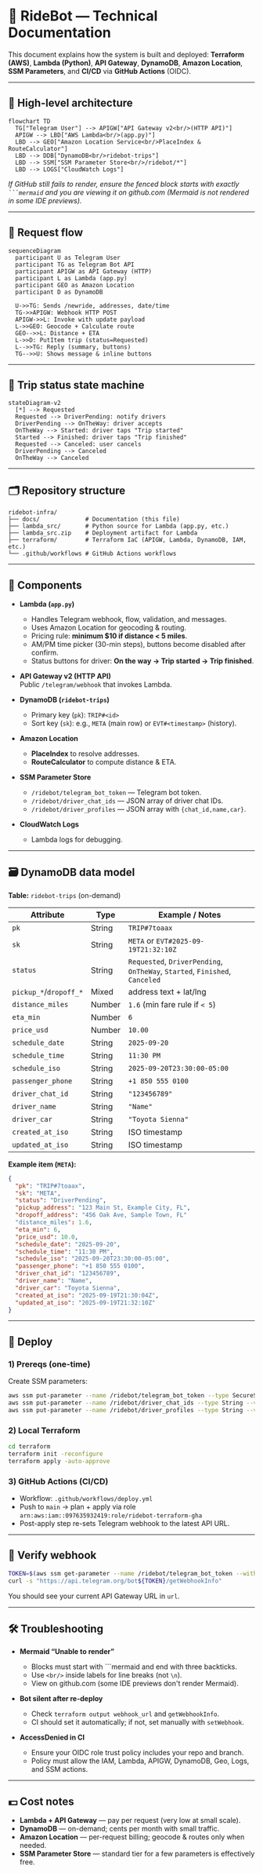 # 🚖 RideBot — Technical Documentation

This document explains how the system is built and deployed: **Terraform (AWS)**, **Lambda (Python)**, **API Gateway**, **DynamoDB**, **Amazon Location**, **SSM Parameters**, and **CI/CD** via **GitHub Actions** (OIDC).

---

## 📐 High-level architecture

```mermaid
flowchart TD
  TG["Telegram User"] --> APIGW["API Gateway v2<br/>(HTTP API)"]
  APIGW --> LBD["AWS Lambda<br/>(app.py)"]
  LBD --> GEO["Amazon Location Service<br/>PlaceIndex & RouteCalculator"]
  LBD --> DDB["DynamoDB<br/>ridebot-trips"]
  LBD --> SSM["SSM Parameter Store<br/>/ridebot/*"]
  LBD --> LOGS["CloudWatch Logs"]
```
*If GitHub still fails to render, ensure the fenced block starts with exactly <code>```mermaid</code> and you are viewing it on github.com (Mermaid is not rendered in some IDE previews).*

---

## 🔁 Request flow

```mermaid
sequenceDiagram
  participant U as Telegram User
  participant TG as Telegram Bot API
  participant APIGW as API Gateway (HTTP)
  participant L as Lambda (app.py)
  participant GEO as Amazon Location
  participant D as DynamoDB

  U->>TG: Sends /newride, addresses, date/time
  TG->>APIGW: Webhook HTTP POST
  APIGW->>L: Invoke with update payload
  L->>GEO: Geocode + Calculate route
  GEO-->>L: Distance + ETA
  L->>D: PutItem trip (status=Requested)
  L-->>TG: Reply (summary, buttons)
  TG-->>U: Shows message & inline buttons
```

---

## 🚦 Trip status state machine

```mermaid
stateDiagram-v2
  [*] --> Requested
  Requested --> DriverPending: notify drivers
  DriverPending --> OnTheWay: driver accepts
  OnTheWay --> Started: driver taps "Trip started"
  Started --> Finished: driver taps "Trip finished"
  Requested --> Canceled: user cancels
  DriverPending --> Canceled
  OnTheWay --> Canceled
```

---

## 🗂 Repository structure

```
ridebot-infra/
├── docs/             # Documentation (this file)
├── lambda_src/       # Python source for Lambda (app.py, etc.)
├── lambda_src.zip    # Deployment artifact for Lambda
├── terraform/        # Terraform IaC (APIGW, Lambda, DynamoDB, IAM, etc.)
└── .github/workflows # GitHub Actions workflows
```

---

## 🧩 Components

- **Lambda (`app.py`)**
  - Handles Telegram webhook, flow, validation, and messages.
  - Uses Amazon Location for geocoding & routing.
  - Pricing rule: **minimum $10 if distance < 5 miles**.
  - AM/PM time picker (30-min steps), buttons become disabled after confirm.
  - Status buttons for driver: **On the way → Trip started → Trip finished**.

- **API Gateway v2 (HTTP API)**  
  Public `/telegram/webhook` that invokes Lambda.

- **DynamoDB (`ridebot-trips`)**
  - Primary key (`pk`): `TRIP#<id>`
  - Sort key (`sk`): e.g., `META` (main row) or `EVT#<timestamp>` (history).

- **Amazon Location**
  - **PlaceIndex** to resolve addresses.
  - **RouteCalculator** to compute distance & ETA.

- **SSM Parameter Store**
  - `/ridebot/telegram_bot_token` — Telegram bot token.
  - `/ridebot/driver_chat_ids` — JSON array of driver chat IDs.
  - `/ridebot/driver_profiles` — JSON array with `{chat_id,name,car}`.

- **CloudWatch Logs**
  - Lambda logs for debugging.

---

## 🗃 DynamoDB data model

**Table:** `ridebot-trips` (on-demand)

| Attribute           | Type   | Example / Notes                                      |
|--------------------|--------|-------------------------------------------------------|
| `pk`               | String | `TRIP#7toaax`                                         |
| `sk`               | String | `META` or `EVT#2025-09-19T21:32:10Z`                  |
| `status`           | String | `Requested`, `DriverPending`, `OnTheWay`, `Started`, `Finished`, `Canceled` |
| `pickup_*`/`dropoff_*` | Mixed | address text + lat/lng                                |
| `distance_miles`   | Number | `1.6` (min fare rule if `< 5`)                        |
| `eta_min`          | Number | `6`                                                   |
| `price_usd`        | Number | `10.00`                                               |
| `schedule_date`    | String | `2025-09-20`                                          |
| `schedule_time`    | String | `11:30 PM`                                            |
| `schedule_iso`     | String | `2025-09-20T23:30:00-05:00`                           |
| `passenger_phone`  | String | `+1 850 555 0100`                                     |
| `driver_chat_id`   | String | `"123456789"`                                         |
| `driver_name`      | String | `"Name"`                                            |
| `driver_car`       | String | `"Toyota Sienna"`                                     |
| `created_at_iso`   | String | ISO timestamp                                         |
| `updated_at_iso`   | String | ISO timestamp                                         |

**Example item (`META`):**
```json
{
  "pk": "TRIP#7toaax",
  "sk": "META",
  "status": "DriverPending",
  "pickup_address": "123 Main St, Example City, FL",
  "dropoff_address": "456 Oak Ave, Sample Town, FL"
  "distance_miles": 1.6,
  "eta_min": 6,
  "price_usd": 10.0,
  "schedule_date": "2025-09-20",
  "schedule_time": "11:30 PM",
  "schedule_iso": "2025-09-20T23:30:00-05:00",
  "passenger_phone": "+1 850 555 0100",
  "driver_chat_id": "123456789",
  "driver_name": "Name",
  "driver_car": "Toyota Sienna",
  "created_at_iso": "2025-09-19T21:30:04Z",
  "updated_at_iso": "2025-09-19T21:32:10Z"
}
```

---

## 🚀 Deploy

### 1) Prereqs (one-time)
Create SSM parameters:
```bash
aws ssm put-parameter --name /ridebot/telegram_bot_token --type SecureString --value "<BOT_TOKEN>"
aws ssm put-parameter --name /ridebot/driver_chat_ids --type String --value '["<CHAT_ID_1>","<CHAT_ID_2>"]'
aws ssm put-parameter --name /ridebot/driver_profiles --type String --value '[{"chat_id":"<CHAT_ID_1>","name":"Name","car":"Toyota Sienna"},{"chat_id":"<CHAT_ID_2>","name":"Lenora","car":"Toyota Sienna"}]'
```

### 2) Local Terraform
```bash
cd terraform
terraform init -reconfigure
terraform apply -auto-approve
```

### 3) GitHub Actions (CI/CD)
- Workflow: `.github/workflows/deploy.yml`
- Push to `main` → plan + apply via role `arn:aws:iam::097635932419:role/ridebot-terraform-gha`
- Post-apply step re-sets Telegram webhook to the latest API URL.

---

## 🔎 Verify webhook

```bash
TOKEN=$(aws ssm get-parameter --name /ridebot/telegram_bot_token --with-decryption --query 'Parameter.Value' --output text)
curl -s "https://api.telegram.org/bot${TOKEN}/getWebhookInfo"
```
You should see your current API Gateway URL in `url`.

---

## 🛠 Troubleshooting

- **Mermaid “Unable to render”**  
  - Blocks must start with ```mermaid and end with three backticks.  
  - Use `<br/>` inside labels for line breaks (not `\n`).  
  - View on github.com (some IDE previews don't render Mermaid).

- **Bot silent after re-deploy**  
  - Check `terraform output webhook_url` and `getWebhookInfo`.  
  - CI should set it automatically; if not, set manually with `setWebhook`.

- **AccessDenied in CI**  
  - Ensure your OIDC role trust policy includes your repo and branch.  
  - Policy must allow the IAM, Lambda, APIGW, DynamoDB, Geo, Logs, and SSM actions.

---

## 💵 Cost notes

- **Lambda + API Gateway** — pay per request (very low at small scale).  
- **DynamoDB** — on-demand; cents per month with small traffic.  
- **Amazon Location** — per-request billing; geocode & routes only when needed.  
- **SSM Parameter Store** — standard tier for a few parameters is effectively free.
